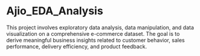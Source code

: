 # Ajio_EDA_Analysis
This project involves exploratory data analysis, data manipulation, and data visualization on a comprehensive e-commerce dataset. The goal is to derive meaningful business insights related to customer behavior, sales performance, delivery efficiency, and product feedback.
